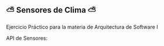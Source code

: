 ## ⛅ Sensores de Clima ⛅

Ejercicio Práctico para la materia de Arquitectura de Software I

API de Sensores:


